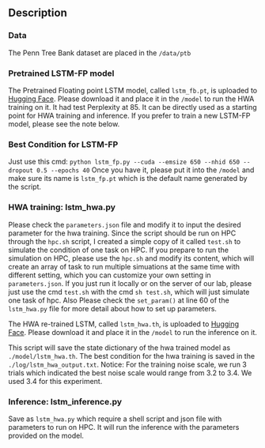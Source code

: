 ## Description

### Data

The Penn Tree Bank dataset are placed in the ```/data/ptb```

### Pretrained LSTM-FP model

The Pretrained Floating point LSTM model, called ```lstm_fb.pt```, is uploaded to [Hugging Face](https://huggingface.co/MarvinZhw/LSTM-FP-PTB/tree/main). Please download it and place it in the ```/model``` to run the HWA training on it. It had test Perplexity at 85. It can be directly used as a starting point for HWA training and inference. If you prefer to train a new LSTM-FP model, please see the note below.

### Best Condition for LSTM-FP

Just use this cmd:
```python lstm_fp.py --cuda --emsize 650 --nhid 650 --dropout 0.5 --epochs 40```
Once you have it, please put it into the ```/model``` and make sure its name is ```lstm_fp.pt``` which is the default name generated by the script.

### HWA training: lstm_hwa.py

Please check the ```parameters.json``` file and modify it to input the desired parameter for the hwa training. Since the script should be run on HPC through the ```hpc.sh``` script, I created a simple copy of it called ```test.sh``` to simulate the condition of one task on HPC. If you prepare to run the simulation on HPC, please use the ```hpc.sh``` and modify its content, which will create an array of task to run multiple simuations at the same time with different setting, which you can customize your own setting in ```parameters.json```. If you just run it locally or on the server of our lab, please just use the cmd ```test.sh``` with the cmd ```sh test.sh```, which will just simulate one task of hpc. Also Please check the ```set_param()``` at line 60 of the ```lstm_hwa.py``` file for more detail about how to set up parameters.  

The HWA re-trained LSTM, called ```lstm_hwa.th```, is uploaded to [Hugging Face](https://huggingface.co/MarvinZhw/LSTM-HWA-PTB/tree/main). Please download it and place it in the ```/model``` to run the inference on it.  

This script will save the state dictionary of the hwa trained model as ```./model/lstm_hwa.th```. The best condition for the hwa training is saved in the ```./log/lstm_hwa_output.txt```. Notice: For the training noise scale, we run 3 trials which indicated the best noise scale would range from 3.2 to 3.4. We used 3.4 for this experiment.  

### Inference: lstm_inference.py

Save as ```lstm_hwa.py``` which require a shell script and json file with parameters to run on HPC. It will run the inference with the parameters provided on the model.
